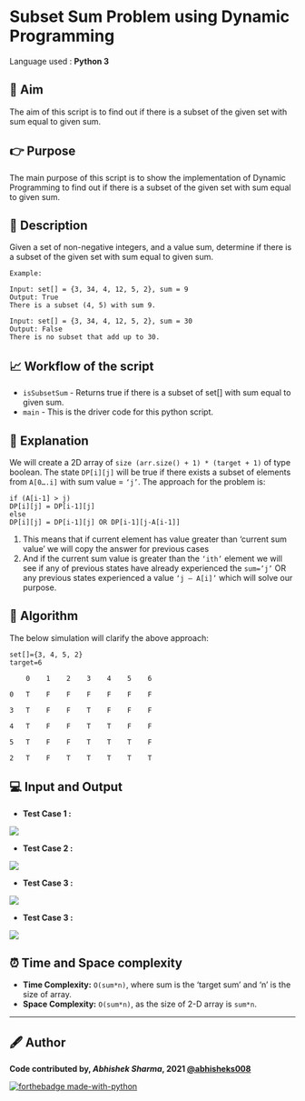 # Subset Sum Problem using Dynamic Programming
Language used : **Python 3**

## 🎯 Aim
The aim of this script is to find out if there is a subset of the given set with sum equal to given sum.

## 👉 Purpose
The main purpose of this script is to show the implementation of Dynamic Programming to find out if there is a subset of the given set with sum equal to given sum.

## 📄 Description
Given a set of non-negative integers, and a value sum, determine if there is a subset of the given set with sum equal to given sum. 
```
Example: 

Input: set[] = {3, 34, 4, 12, 5, 2}, sum = 9
Output: True  
There is a subset (4, 5) with sum 9.

Input: set[] = {3, 34, 4, 12, 5, 2}, sum = 30
Output: False
There is no subset that add up to 30.
```

## 📈 Workflow of the script
- `isSubsetSum` - Returns true if there is a subset of set[] with sum equal to given sum.
- `main` - This is the driver code for this python script.

## 📃 Explanation
We will create a 2D array of `size (arr.size() + 1) * (target + 1)` of type boolean. The state `DP[i][j]` will be true if there exists a subset of elements from `A[0….i]` with sum value = `‘j’`. The approach for the problem is: 
```
if (A[i-1] > j)
DP[i][j] = DP[i-1][j]
else 
DP[i][j] = DP[i-1][j] OR DP[i-1][j-A[i-1]]
```
1. This means that if current element has value greater than ‘current sum value’ we will copy the answer for previous cases
2. And if the current sum value is greater than the `‘ith’` element we will see if any of previous states have already experienced the `sum=’j’` OR any previous states experienced a value `‘j – A[i]’` which will solve our purpose.

## 🧮 Algorithm
The below simulation will clarify the above approach: 
```
set[]={3, 4, 5, 2}
target=6
 
    0    1    2    3    4    5    6

0   T    F    F    F    F    F    F

3   T    F    F    T    F    F    F
     
4   T    F    F    T    T    F    F   
      
5   T    F    F    T    T    T    F

2   T    F    T    T    T    T    T
```

## 💻 Input and Output 
- **Test Case 1 :**

![](https://github.com/abhisheks008/PyAlgo-Tree/blob/main/Dynamic%20Programming/Subset%20Sum%20Problem/Images/subset1.png)

- **Test Case 2 :**

![](https://github.com/abhisheks008/PyAlgo-Tree/blob/main/Dynamic%20Programming/Subset%20Sum%20Problem/Images/subset2.png)

- **Test Case 3 :**

![](https://github.com/abhisheks008/PyAlgo-Tree/blob/main/Dynamic%20Programming/Subset%20Sum%20Problem/Images/subset3.png)

- **Test Case 3 :**

![](https://github.com/abhisheks008/PyAlgo-Tree/blob/main/Dynamic%20Programming/Subset%20Sum%20Problem/Images/subset4.png)


## ⏰ Time and Space complexity
- **Time Complexity:** `O(sum*n)`, where sum is the ‘target sum’ and ‘n’ is the size of array. 
- **Space Complexity:** `O(sum*n)`, as the size of 2-D array is `sum*n`.

---------------------------------------------------------------
## 🖋️ Author
**Code contributed by, _Abhishek Sharma_, 2021 [@abhisheks008](github.com/abhisheks008)**

[![forthebadge made-with-python](http://ForTheBadge.com/images/badges/made-with-python.svg)](https://www.python.org/)
